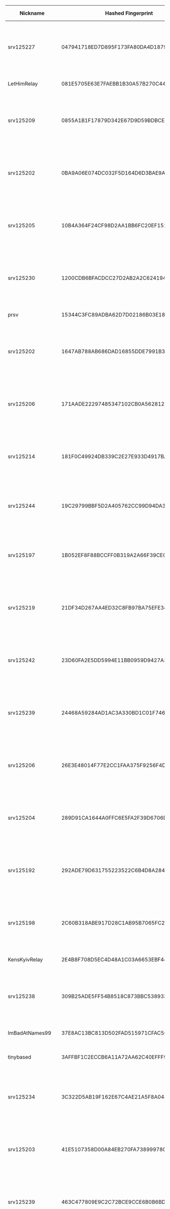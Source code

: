 | Nickname |  Hashed Fingerprint	| Or Addresses | Contact | Running | Flags | Last Seen | First Seen | Last Restarted | Advertised Bandwidth | Platform | Version | Version Status | Recommended Version | Verified hostnames | Exit policy |
|---|---|---|---|---|---|---|---|---|---|---|---|---|---|---|---|
|srv125227 | 047941718ED7D895F173FA80DA4D1879243FDAD7 | ["194.26.141.24:9001","[2a10:1fc0:1::49fd:671e]:9001"] | N/A | false | Exit, Running, V2Dir, Valid | 2025-08-08 12:00:00 | 2025-08-08 11:00:00 | 2025-08-08 10:46:28 | 0 | Tor 0.4.8.17 on Linux | 0.4.8.17 | recommended | true | N/A | ["reject 0.0.0.0/8:*","reject 169.254.0.0/16:*","reject 127.0.0.0/8:*","reject 192.168.0.0/16:*","reject 10.0.0.0/8:*","reject 172.16.0.0/12:*","reject 194.26.141.24:*","accept *:*"]|
|LetHimRelay | 081E5705E63E7FAEBB1B30A57B270C449F246BCE | ["66.179.92.15:443"] | not.gauging190@passinbox.com | true | Running, V2Dir, Valid | 2025-08-08 17:00:00 | 2025-08-08 05:00:00 | 2025-08-08 07:02:00 | 0 | Tor 0.4.8.17 on Linux | 0.4.8.17 | recommended | true | ["ip66-179-92-15.pbiaas.com"] | ["reject *:*"]|
|srv125209 | 0855A1B1F17879D342E67D9D59BDBCE4D2368EA9 | ["45.129.199.70:9001","[2a10:1fc0:1::c89d:565d]:9001"] | N/A | false | Exit, Running, V2Dir, Valid | 2025-08-08 11:00:00 | 2025-08-08 08:00:00 | 2025-08-08 07:13:15 | 0 | Tor 0.4.8.17 on Linux | 0.4.8.17 | recommended | true | N/A | ["reject 0.0.0.0/8:*","reject 169.254.0.0/16:*","reject 127.0.0.0/8:*","reject 192.168.0.0/16:*","reject 10.0.0.0/8:*","reject 172.16.0.0/12:*","reject 45.129.199.70:*","accept *:*"]|
|srv125202 | 0BA9A06E074DC032F5D164D6D3BAE9A674DBB51F | ["185.123.53.42:9001","[2a10:1fc0:1::c81a:ecdc]:9001"] | N/A | false | Exit, Running, V2Dir, Valid | 2025-08-08 12:00:00 | 2025-08-08 11:00:00 | 2025-08-08 10:46:26 | 0 | Tor 0.4.8.17 on Linux | 0.4.8.17 | recommended | true | N/A | ["reject 0.0.0.0/8:*","reject 169.254.0.0/16:*","reject 127.0.0.0/8:*","reject 192.168.0.0/16:*","reject 10.0.0.0/8:*","reject 172.16.0.0/12:*","reject 185.123.53.42:*","accept *:*"]|
|srv125205 | 10B4A364F24CF98D2AA1BB6FC20EF151935C08CD | ["91.235.234.145:9001","[2a10:1fc0:1::7072:6325]:9001"] | N/A | false | Exit, Running, V2Dir, Valid | 2025-08-08 12:00:00 | 2025-08-08 11:00:00 | 2025-08-08 10:46:27 | 0 | Tor 0.4.8.17 on Linux | 0.4.8.17 | recommended | true | N/A | ["reject 0.0.0.0/8:*","reject 169.254.0.0/16:*","reject 127.0.0.0/8:*","reject 192.168.0.0/16:*","reject 10.0.0.0/8:*","reject 172.16.0.0/12:*","reject 91.235.234.145:*","accept *:*"]|
|srv125230 | 1200CDB6BFACDCC27D2AB2A2C62419487B9C6A4F | ["91.235.234.74:9001","[2a10:1fc0:1::a94d:cec3]:9001"] | N/A | false | Exit, Running, V2Dir, Valid | 2025-08-08 11:00:00 | 2025-08-08 08:00:00 | 2025-08-08 07:13:24 | 0 | Tor 0.4.8.17 on Linux | 0.4.8.17 | recommended | true | N/A | ["reject 0.0.0.0/8:*","reject 169.254.0.0/16:*","reject 127.0.0.0/8:*","reject 192.168.0.0/16:*","reject 10.0.0.0/8:*","reject 172.16.0.0/12:*","reject 91.235.234.74:*","accept *:*"]|
|prsv | 15344C3FC89ADBA62D7D02186B03E18E27E23FBE | ["91.205.158.116:9100","[2001:1b40:5700:9019::1]:9100"] | email:admin[]prsv.ch url:https://prsv.ch/ proof:uri-rsa ciissversion:2 | true | Running, V2Dir, Valid | 2025-08-08 17:00:00 | 2025-08-08 01:00:00 | 2025-08-08 03:33:49 | 0 | Tor 0.4.8.16 on Linux | 0.4.8.16 | recommended | true | N/A | ["reject *:*"]|
|srv125202 | 1647AB788AB686DAD16855DDE7991B32826D7F87 | ["185.123.53.42:9001","[2a10:1fc0:1::c81a:ecdc]:9001"] | N/A | false | Exit, Running, V2Dir, Valid | 2025-08-08 11:00:00 | 2025-08-08 08:00:00 | 2025-08-08 07:13:22 | 0 | Tor 0.4.8.17 on Linux | 0.4.8.17 | recommended | true | N/A | ["reject 0.0.0.0/8:*","reject 169.254.0.0/16:*","reject 127.0.0.0/8:*","reject 192.168.0.0/16:*","reject 10.0.0.0/8:*","reject 172.16.0.0/12:*","reject 185.123.53.42:*","accept *:*"]|
|srv125206 | 171AADE22297485347102CB0A5628123CD6F2FFF | ["193.109.120.59:9001","[2a10:1fc0:1::145a:4f4d]:9001"] | N/A | false | Exit, Running, V2Dir, Valid | 2025-08-08 12:00:00 | 2025-08-08 11:00:00 | 2025-08-08 10:46:29 | 0 | Tor 0.4.8.17 on Linux | 0.4.8.17 | recommended | true | N/A | ["reject 0.0.0.0/8:*","reject 169.254.0.0/16:*","reject 127.0.0.0/8:*","reject 192.168.0.0/16:*","reject 10.0.0.0/8:*","reject 172.16.0.0/12:*","reject 193.109.120.59:*","accept *:*"]|
|srv125214 | 181F0C49924DB339C2E27E933D4917BA48CC8140 | ["45.129.199.122:9001","[2a10:1fc0:1::b989:f19b]:9001"] | N/A | false | Exit, Running, V2Dir, Valid | 2025-08-08 11:00:00 | 2025-08-08 08:00:00 | 2025-08-08 07:13:17 | 0 | Tor 0.4.8.17 on Linux | 0.4.8.17 | recommended | true | N/A | ["reject 0.0.0.0/8:*","reject 169.254.0.0/16:*","reject 127.0.0.0/8:*","reject 192.168.0.0/16:*","reject 10.0.0.0/8:*","reject 172.16.0.0/12:*","reject 45.129.199.122:*","accept *:*"]|
|srv125244 | 19C29799BBF5D2A405762CC99D94DA3690C0F312 | ["77.72.85.176:9001","[2a10:1fc0:1::902c:9891]:9001"] | N/A | false | Exit, Running, V2Dir, Valid | 2025-08-08 11:00:00 | 2025-08-08 08:00:00 | 2025-08-08 07:13:27 | 0 | Tor 0.4.8.17 on Linux | 0.4.8.17 | recommended | true | N/A | ["reject 0.0.0.0/8:*","reject 169.254.0.0/16:*","reject 127.0.0.0/8:*","reject 192.168.0.0/16:*","reject 10.0.0.0/8:*","reject 172.16.0.0/12:*","reject 77.72.85.176:*","accept *:*"]|
|srv125197 | 1B052EF8F88BCCFF0B319A2A66F39CECD82C7EBC | ["193.109.120.199:9001","[2a10:1fc0:1::a8af:1603]:9001"] | N/A | false | Exit, Running, V2Dir, Valid | 2025-08-08 12:00:00 | 2025-08-08 11:00:00 | 2025-08-08 10:46:25 | 0 | Tor 0.4.8.17 on Linux | 0.4.8.17 | recommended | true | N/A | ["reject 0.0.0.0/8:*","reject 169.254.0.0/16:*","reject 127.0.0.0/8:*","reject 192.168.0.0/16:*","reject 10.0.0.0/8:*","reject 172.16.0.0/12:*","reject 193.109.120.199:*","accept *:*"]|
|srv125219 | 21DF34D267AA4ED32C8FB97BA75EFE345C43B1BF | ["146.19.143.54:9001","[2a10:1fc0:1::9862:7394]:9001"] | N/A | false | Exit, Running, V2Dir, Valid | 2025-08-08 12:00:00 | 2025-08-08 11:00:00 | 2025-08-08 10:46:24 | 0 | Tor 0.4.8.17 on Linux | 0.4.8.17 | recommended | true | N/A | ["reject 0.0.0.0/8:*","reject 169.254.0.0/16:*","reject 127.0.0.0/8:*","reject 192.168.0.0/16:*","reject 10.0.0.0/8:*","reject 172.16.0.0/12:*","reject 146.19.143.54:*","accept *:*"]|
|srv125242 | 23D60FA2E5DD5994E11BB0959D9427A3A33BF1B5 | ["45.129.199.159:9001","[2a10:1fc0:1::6e6d:3f93]:9001"] | N/A | false | Exit, Running, V2Dir, Valid | 2025-08-08 12:00:00 | 2025-08-08 11:00:00 | 2025-08-08 10:46:32 | 0 | Tor 0.4.8.17 on Linux | 0.4.8.17 | recommended | true | N/A | ["reject 0.0.0.0/8:*","reject 169.254.0.0/16:*","reject 127.0.0.0/8:*","reject 192.168.0.0/16:*","reject 10.0.0.0/8:*","reject 172.16.0.0/12:*","reject 45.129.199.159:*","accept *:*"]|
|srv125239 | 24468A59284AD1AC3A330BD1C01F7460974C680F | ["146.19.143.119:9001","[2a10:1fc0:1::a06f:421]:9001"] | N/A | false | Exit, Running, V2Dir, Valid | 2025-08-08 12:00:00 | 2025-08-08 11:00:00 | 2025-08-08 10:46:31 | 0 | Tor 0.4.8.17 on Linux | 0.4.8.17 | recommended | true | N/A | ["reject 0.0.0.0/8:*","reject 169.254.0.0/16:*","reject 127.0.0.0/8:*","reject 192.168.0.0/16:*","reject 10.0.0.0/8:*","reject 172.16.0.0/12:*","reject 146.19.143.119:*","accept *:*"]|
|srv125206 | 26E3E48014F77E2CC1FAA375F9256F4D392B9BA6 | ["193.109.120.59:9001","[2a10:1fc0:1::145a:4f4d]:9001"] | N/A | false | Exit, Running, V2Dir, Valid | 2025-08-08 11:00:00 | 2025-08-08 08:00:00 | 2025-08-08 07:13:22 | 0 | Tor 0.4.8.17 on Linux | 0.4.8.17 | recommended | true | N/A | ["reject 0.0.0.0/8:*","reject 169.254.0.0/16:*","reject 127.0.0.0/8:*","reject 192.168.0.0/16:*","reject 10.0.0.0/8:*","reject 172.16.0.0/12:*","reject 193.109.120.59:*","accept *:*"]|
|srv125204 | 289D91CA1644A0FFC6E5FA2F39D6706DD00FDC5F | ["146.19.143.132:9001","[2a10:1fc0:1::7028:40e3]:9001"] | N/A | false | Exit, Running, V2Dir, Valid | 2025-08-08 12:00:00 | 2025-08-08 11:00:00 | 2025-08-08 10:46:28 | 0 | Tor 0.4.8.17 on Linux | 0.4.8.17 | recommended | true | N/A | ["reject 0.0.0.0/8:*","reject 169.254.0.0/16:*","reject 127.0.0.0/8:*","reject 192.168.0.0/16:*","reject 10.0.0.0/8:*","reject 172.16.0.0/12:*","reject 146.19.143.132:*","accept *:*"]|
|srv125192 | 292ADE79D631755223522C6B4D8A284243C28066 | ["185.123.53.164:9001","[2a10:1fc0:1::4953:f0d1]:9001"] | N/A | false | Exit, Running, V2Dir, Valid | 2025-08-08 12:00:00 | 2025-08-08 11:00:00 | 2025-08-08 10:46:24 | 0 | Tor 0.4.8.17 on Linux | 0.4.8.17 | recommended | true | N/A | ["reject 0.0.0.0/8:*","reject 169.254.0.0/16:*","reject 127.0.0.0/8:*","reject 192.168.0.0/16:*","reject 10.0.0.0/8:*","reject 172.16.0.0/12:*","reject 185.123.53.164:*","accept *:*"]|
|srv125198 | 2C60B318ABE917D28C1AB95B7065FC23324DF62A | ["193.233.201.93:9001","[2a10:1fc0:1::317b:c7b3]:9001"] | N/A | false | Exit, Running, V2Dir, Valid | 2025-08-08 12:00:00 | 2025-08-08 11:00:00 | 2025-08-08 10:46:25 | 0 | Tor 0.4.8.17 on Linux | 0.4.8.17 | recommended | true | N/A | ["reject 0.0.0.0/8:*","reject 169.254.0.0/16:*","reject 127.0.0.0/8:*","reject 192.168.0.0/16:*","reject 10.0.0.0/8:*","reject 172.16.0.0/12:*","reject 193.233.201.93:*","accept *:*"]|
|KensKyivRelay | 2E4B8F708D5EC4D48A1C03A6653EBF446CBAAD78 | ["213.111.150.96:443","[2a09:2dc2:0:5963::]:443"] | <kenrush AT protonmail dot com> | true | Running, V2Dir, Valid | 2025-08-08 17:00:00 | 2025-08-08 15:00:00 | 2025-08-08 14:48:04 | 0 | Tor 0.4.8.17 on Linux | 0.4.8.17 | recommended | true | N/A | ["reject *:*"]|
|srv125238 | 309B25ADE5FF54B8518C873BBC5389333F3531DA | ["185.123.53.165:9001","[2a10:1fc0:1::97fa:bc35]:9001"] | N/A | false | Exit, Running, V2Dir, Valid | 2025-08-08 11:00:00 | 2025-08-08 08:00:00 | 2025-08-08 07:13:25 | 0 | Tor 0.4.8.17 on Linux | 0.4.8.17 | recommended | true | N/A | ["reject 0.0.0.0/8:*","reject 169.254.0.0/16:*","reject 127.0.0.0/8:*","reject 192.168.0.0/16:*","reject 10.0.0.0/8:*","reject 172.16.0.0/12:*","reject 185.123.53.165:*","accept *:*"]|
|ImBadAtNames99 | 37E8AC13BC813D502FAD515971CFAC50E4F3597A | ["217.180.218.118:9001"] | Marv noreply@spinningrustcloud.com | true | Running, V2Dir, Valid | 2025-08-08 17:00:00 | 2025-08-08 05:00:00 | 2025-08-08 16:42:29 | 0 | Tor 0.4.8.17 on Linux | 0.4.8.17 | recommended | true | ["2015125-static.lnngmiaa.metronetinc.net"] | ["reject *:*"]|
|tinybased | 3AFFBF1C2ECCB6A11A72AA62C40EFFF9FD91CE55 | ["79.72.44.0:9001"] | tinyServies AT proton dot me | true | Running, Valid | 2025-08-08 17:00:00 | 2025-08-08 12:00:00 | 2025-08-08 14:55:30 | 0 | Tor 0.4.8.16 on FreeBSD | 0.4.8.16 | recommended | true | N/A | ["reject *:*"]|
|srv125234 | 3C322D5AB19F162E67C4AE21A5F8A044D08E1FC0 | ["176.124.32.122:9001","[2a10:1fc0:1::d8fd:efbf]:9001"] | N/A | false | Exit, Running, V2Dir, Valid | 2025-08-08 11:00:00 | 2025-08-08 08:00:00 | 2025-08-08 07:13:25 | 0 | Tor 0.4.8.17 on Linux | 0.4.8.17 | recommended | true | N/A | ["reject 0.0.0.0/8:*","reject 169.254.0.0/16:*","reject 127.0.0.0/8:*","reject 192.168.0.0/16:*","reject 10.0.0.0/8:*","reject 172.16.0.0/12:*","reject 176.124.32.122:*","accept *:*"]|
|srv125203 | 41E5107358D00A84EB270FA7389997808A0D0E5A | ["176.124.32.145:9001","[2a10:1fc0:1::c5e5:1656]:9001"] | N/A | false | Exit, Running, V2Dir, Valid | 2025-08-08 11:00:00 | 2025-08-08 08:00:00 | 2025-08-08 07:13:22 | 0 | Tor 0.4.8.17 on Linux | 0.4.8.17 | recommended | true | N/A | ["reject 0.0.0.0/8:*","reject 169.254.0.0/16:*","reject 127.0.0.0/8:*","reject 192.168.0.0/16:*","reject 10.0.0.0/8:*","reject 172.16.0.0/12:*","reject 176.124.32.145:*","accept *:*"]|
|srv125239 | 463C477809E9C2C72BCE9CCE6B0B6BDA85F56034 | ["146.19.143.119:9001","[2a10:1fc0:1::a06f:421]:9001"] | N/A | false | Exit, Running, V2Dir, Valid | 2025-08-08 11:00:00 | 2025-08-08 08:00:00 | 2025-08-08 07:13:27 | 0 | Tor 0.4.8.17 on Linux | 0.4.8.17 | recommended | true | N/A | ["reject 0.0.0.0/8:*","reject 169.254.0.0/16:*","reject 127.0.0.0/8:*","reject 192.168.0.0/16:*","reject 10.0.0.0/8:*","reject 172.16.0.0/12:*","reject 146.19.143.119:*","accept *:*"]|
|srv125243 | 4669A5451F0D6D4FF4CC42B015BD6C3A00BF6CBF | ["146.19.143.225:9001","[2a10:1fc0:1::9c89:5f8]:9001"] | N/A | false | Exit, Running, V2Dir, Valid | 2025-08-08 12:00:00 | 2025-08-08 11:00:00 | 2025-08-08 10:46:33 | 0 | Tor 0.4.8.17 on Linux | 0.4.8.17 | recommended | true | N/A | ["reject 0.0.0.0/8:*","reject 169.254.0.0/16:*","reject 127.0.0.0/8:*","reject 192.168.0.0/16:*","reject 10.0.0.0/8:*","reject 172.16.0.0/12:*","reject 146.19.143.225:*","accept *:*"]|
|lzrealRelay | 4724CBDAA0B33A5C5844B8957BCAFC1078407A22 | ["209.250.233.175:9001"] | your@e-mail | false | Running, V2Dir, Valid | 2025-08-08 15:00:00 | 2025-08-08 03:00:00 | 2025-08-08 02:37:55 | 0 | Tor 0.4.9.2-alpha-dev on Linux | 0.4.9.2-alpha-dev | experimental | false | N/A | ["reject *:*"]|
|srv125210 | 476C7494B4AD641144BEE482CDF2F2C7C5E84190 | ["193.109.120.8:9001","[2a10:1fc0:1::d6af:9460]:9001"] | N/A | false | Exit, Running, V2Dir, Valid | 2025-08-08 12:00:00 | 2025-08-08 11:00:00 | 2025-08-08 10:46:21 | 0 | Tor 0.4.8.17 on Linux | 0.4.8.17 | recommended | true | N/A | ["reject 0.0.0.0/8:*","reject 169.254.0.0/16:*","reject 127.0.0.0/8:*","reject 192.168.0.0/16:*","reject 10.0.0.0/8:*","reject 172.16.0.0/12:*","reject 193.109.120.8:*","accept *:*"]|
|dvasimean | 48F5EC19717FC74D015F0D0673074598D0B5D48D | ["46.253.4.208:9001"] | N/A | true | Exit, Running, V2Dir, Valid | 2025-08-08 17:00:00 | 2025-08-08 15:00:00 | 2025-08-08 14:44:15 | 0 | Tor 0.4.8.17 on Linux | 0.4.8.17 | recommended | true | N/A | ["reject 0.0.0.0/8:*","reject 169.254.0.0/16:*","reject 127.0.0.0/8:*","reject 192.168.0.0/16:*","reject 10.0.0.0/8:*","reject 172.16.0.0/12:*","reject 46.253.4.208:*","reject *:25","reject *:119","reject *:135-139","reject *:445","reject *:563","reject *:1214","reject *:4661-4666","reject *:6346-6429","reject *:6699","reject *:6881-6999","accept *:*"]|
|srv125241 | 4B43C9317D84907A3959968021496140BA8C5552 | ["45.129.199.84:9001","[2a10:1fc0:1::d54e:8f12]:9001"] | N/A | false | Exit, Running, V2Dir, Valid | 2025-08-08 11:00:00 | 2025-08-08 08:00:00 | 2025-08-08 07:13:26 | 0 | Tor 0.4.8.17 on Linux | 0.4.8.17 | recommended | true | N/A | ["reject 0.0.0.0/8:*","reject 169.254.0.0/16:*","reject 127.0.0.0/8:*","reject 192.168.0.0/16:*","reject 10.0.0.0/8:*","reject 172.16.0.0/12:*","reject 45.129.199.84:*","accept *:*"]|
|srv125230 | 4F714A3AAF851880EEB893679F0AEA163019AA51 | ["91.235.234.74:9001","[2a10:1fc0:1::a94d:cec3]:9001"] | N/A | false | Exit, Running, V2Dir, Valid | 2025-08-08 12:00:00 | 2025-08-08 11:00:00 | 2025-08-08 10:46:28 | 0 | Tor 0.4.8.17 on Linux | 0.4.8.17 | recommended | true | N/A | ["reject 0.0.0.0/8:*","reject 169.254.0.0/16:*","reject 127.0.0.0/8:*","reject 192.168.0.0/16:*","reject 10.0.0.0/8:*","reject 172.16.0.0/12:*","reject 91.235.234.74:*","accept *:*"]|
|srv125212 | 511C6319B38CEE1C60E178B4BFFA992D7A225AE6 | ["194.26.141.110:9001","[2a10:1fc0:1::da9b:f7cd]:9001"] | N/A | false | Exit, Running, V2Dir, Valid | 2025-08-08 11:00:00 | 2025-08-08 08:00:00 | 2025-08-08 07:13:17 | 0 | Tor 0.4.8.17 on Linux | 0.4.8.17 | recommended | true | N/A | ["reject 0.0.0.0/8:*","reject 169.254.0.0/16:*","reject 127.0.0.0/8:*","reject 192.168.0.0/16:*","reject 10.0.0.0/8:*","reject 172.16.0.0/12:*","reject 194.26.141.110:*","accept *:*"]|
|prsv | 524A484458C8D7AE0CEABA8B8411F663289B0AD1 | ["91.205.158.116:9000","[2001:1b40:5700:9019::1]:9000"] | email:admin[]prsv.ch url:https://prsv.ch/ proof:uri-rsa ciissversion:2 | true | Running, V2Dir, Valid | 2025-08-08 17:00:00 | 2025-08-08 01:00:00 | 2025-08-08 03:33:13 | 0 | Tor 0.4.8.16 on Linux | 0.4.8.16 | recommended | true | N/A | ["reject *:*"]|
|srv125229 | 5536FEE50276742D0C84DF5BFEB9D4EA346507E1 | ["193.233.201.122:9001","[2a10:1fc0:1::1c97:5209]:9001"] | N/A | false | Exit, Running, V2Dir, Valid | 2025-08-08 12:00:00 | 2025-08-08 11:00:00 | 2025-08-08 10:46:29 | 0 | Tor 0.4.8.17 on Linux | 0.4.8.17 | recommended | true | N/A | ["reject 0.0.0.0/8:*","reject 169.254.0.0/16:*","reject 127.0.0.0/8:*","reject 192.168.0.0/16:*","reject 10.0.0.0/8:*","reject 172.16.0.0/12:*","reject 193.233.201.122:*","accept *:*"]|
|FluffyRelay | 56F257313AA163BF3B123A50CB168D6A112C29B8 | ["5.75.148.171:9001","[2a01:4f8:1c1b:b0d5::1]:9001"] | Liforra <tor@liforra.de> | false | Running, Valid | 2025-08-08 06:00:00 | 2025-08-08 06:00:00 | 2025-08-08 05:49:45 | 0 | Tor 0.4.8.10 on Linux | 0.4.8.10 | recommended | true | ["static.171.148.75.5.clients.your-server.de"] | ["reject *:*"]|
|srv125193 | 57CC940A52D2BCBB98BF497206913D3E209E1A56 | ["77.72.85.133:9001","[2a10:1fc0:1::9ef2:318e]:9001"] | N/A | false | Exit, Running, V2Dir, Valid | 2025-08-08 12:00:00 | 2025-08-08 11:00:00 | 2025-08-08 10:46:24 | 0 | Tor 0.4.8.17 on Linux | 0.4.8.17 | recommended | true | N/A | ["reject 0.0.0.0/8:*","reject 169.254.0.0/16:*","reject 127.0.0.0/8:*","reject 192.168.0.0/16:*","reject 10.0.0.0/8:*","reject 172.16.0.0/12:*","reject 77.72.85.133:*","accept *:*"]|
|srv125198 | 5B5C52D00C63B99779885A5D0681C4C0A616090D | ["193.233.201.93:9001","[2a10:1fc0:1::317b:c7b3]:9001"] | N/A | false | Exit, Running, V2Dir, Valid | 2025-08-08 11:00:00 | 2025-08-08 08:00:00 | 2025-08-08 07:13:20 | 0 | Tor 0.4.8.17 on Linux | 0.4.8.17 | recommended | true | N/A | ["reject 0.0.0.0/8:*","reject 169.254.0.0/16:*","reject 127.0.0.0/8:*","reject 192.168.0.0/16:*","reject 10.0.0.0/8:*","reject 172.16.0.0/12:*","reject 193.233.201.93:*","accept *:*"]|
|srv125212 | 5BAC6E57F0EDB8F669003E4C5BE35F9E6DD4FD60 | ["194.26.141.110:9001","[2a10:1fc0:1::da9b:f7cd]:9001"] | N/A | false | Exit, Running, V2Dir, Valid | 2025-08-08 12:00:00 | 2025-08-08 11:00:00 | 2025-08-08 10:46:22 | 0 | Tor 0.4.8.17 on Linux | 0.4.8.17 | recommended | true | N/A | ["reject 0.0.0.0/8:*","reject 169.254.0.0/16:*","reject 127.0.0.0/8:*","reject 192.168.0.0/16:*","reject 10.0.0.0/8:*","reject 172.16.0.0/12:*","reject 194.26.141.110:*","accept *:*"]|
|srv125215 | 5C6BE3B81AA5B9ABF56BB790FAD5A82804C545F2 | ["185.123.53.184:9001","[2a10:1fc0:1::709e:5af4]:9001"] | N/A | false | Exit, Running, V2Dir, Valid | 2025-08-08 11:00:00 | 2025-08-08 08:00:00 | 2025-08-08 07:13:18 | 0 | Tor 0.4.8.17 on Linux | 0.4.8.17 | recommended | true | N/A | ["reject 0.0.0.0/8:*","reject 169.254.0.0/16:*","reject 127.0.0.0/8:*","reject 192.168.0.0/16:*","reject 10.0.0.0/8:*","reject 172.16.0.0/12:*","reject 185.123.53.184:*","accept *:*"]|
|srv125221 | 5E5E2CFF2DC1A3250347404E6072372795A6858B | ["146.19.143.16:9001","[2a10:1fc0:1::df12:4fa1]:9001"] | N/A | false | Exit, Running, V2Dir, Valid | 2025-08-08 12:00:00 | 2025-08-08 11:00:00 | 2025-08-08 10:46:24 | 0 | Tor 0.4.8.17 on Linux | 0.4.8.17 | recommended | true | N/A | ["reject 0.0.0.0/8:*","reject 169.254.0.0/16:*","reject 127.0.0.0/8:*","reject 192.168.0.0/16:*","reject 10.0.0.0/8:*","reject 172.16.0.0/12:*","reject 146.19.143.16:*","accept *:*"]|
|srv125193 | 61A6F45F77722057B6C3C7CF143C47670F5A593B | ["77.72.85.133:9001","[2a10:1fc0:1::9ef2:318e]:9001"] | N/A | false | Exit, Running, V2Dir, Valid | 2025-08-08 11:00:00 | 2025-08-08 08:00:00 | 2025-08-08 07:13:19 | 0 | Tor 0.4.8.17 on Linux | 0.4.8.17 | recommended | true | N/A | ["reject 0.0.0.0/8:*","reject 169.254.0.0/16:*","reject 127.0.0.0/8:*","reject 192.168.0.0/16:*","reject 10.0.0.0/8:*","reject 172.16.0.0/12:*","reject 77.72.85.133:*","accept *:*"]|
|srv125231 | 62B6DDD0A111EDE16C551B4E495EFB20AEFC45BF | ["194.26.141.106:9001","[2a10:1fc0:1::201b:fde8]:9001"] | N/A | false | Exit, Running, V2Dir, Valid | 2025-08-08 11:00:00 | 2025-08-08 08:00:00 | 2025-08-08 07:13:24 | 0 | Tor 0.4.8.17 on Linux | 0.4.8.17 | recommended | true | N/A | ["reject 0.0.0.0/8:*","reject 169.254.0.0/16:*","reject 127.0.0.0/8:*","reject 192.168.0.0/16:*","reject 10.0.0.0/8:*","reject 172.16.0.0/12:*","reject 194.26.141.106:*","accept *:*"]|
|srv125233 | 65798A0AD3CD45BC7B1C34663BE7277312C7C900 | ["91.235.234.143:9001","[2a10:1fc0:1::1078:9b3b]:9001"] | N/A | false | Exit, Running, V2Dir, Valid | 2025-08-08 11:00:00 | 2025-08-08 08:00:00 | 2025-08-08 07:13:24 | 0 | Tor 0.4.8.17 on Linux | 0.4.8.17 | recommended | true | N/A | ["reject 0.0.0.0/8:*","reject 169.254.0.0/16:*","reject 127.0.0.0/8:*","reject 192.168.0.0/16:*","reject 10.0.0.0/8:*","reject 172.16.0.0/12:*","reject 91.235.234.143:*","accept *:*"]|
|SparklingRelay | 6B09992AEE21BBDA450B5CA7E255768774930CA6 | ["65.20.103.181:443"] | N/A | true | Running, V2Dir, Valid | 2025-08-08 17:00:00 | 2025-08-08 13:00:00 | 2025-08-08 12:04:21 | 0 | Tor 0.4.8.16 on FreeBSD | 0.4.8.16 | recommended | true | N/A | ["reject *:*"]|
|srv125225 | 6F5831CB931AFD38D3AFEC52E679E04E00230248 | ["194.26.141.109:9001","[2a10:1fc0:1::a187:7bdf]:9001"] | N/A | false | Exit, Running, V2Dir, Valid | 2025-08-08 12:00:00 | 2025-08-08 11:00:00 | 2025-08-08 10:46:27 | 0 | Tor 0.4.8.17 on Linux | 0.4.8.17 | recommended | true | N/A | ["reject 0.0.0.0/8:*","reject 169.254.0.0/16:*","reject 127.0.0.0/8:*","reject 192.168.0.0/16:*","reject 10.0.0.0/8:*","reject 172.16.0.0/12:*","reject 194.26.141.109:*","accept *:*"]|
|srv125232 | 7839472CCB7E02D823A0C9431950B9CC311AF755 | ["194.26.141.75:9001","[2a10:1fc0:1::86d8:ed21]:9001"] | N/A | false | Exit, Running, V2Dir, Valid | 2025-08-08 12:00:00 | 2025-08-08 11:00:00 | 2025-08-08 10:46:29 | 0 | Tor 0.4.8.17 on Linux | 0.4.8.17 | recommended | true | N/A | ["reject 0.0.0.0/8:*","reject 169.254.0.0/16:*","reject 127.0.0.0/8:*","reject 192.168.0.0/16:*","reject 10.0.0.0/8:*","reject 172.16.0.0/12:*","reject 194.26.141.75:*","accept *:*"]|
|Unnamed | 785DED2065F8CF1D52DAC05EE799C12916F7C4FB | ["107.189.13.131:9001"] | N/A | true | Running, Valid | 2025-08-08 17:00:00 | 2025-08-08 07:00:00 | 2025-08-08 06:06:36 | 0 | Tor 0.4.8.17 on Linux | 0.4.8.17 | recommended | true | N/A | ["reject *:*"]|
|CaduRelay | 7AE4BFC97DEB7C1E0E72DC59D95775C6EE32ABB6 | ["187.63.100.5:9001","[2804:538:0:1::5]:9001"] | N/A | true | Running, V2Dir, Valid | 2025-08-08 17:00:00 | 2025-08-08 03:00:00 | 2025-08-08 02:43:19 | 0 | Tor 0.4.8.10 on Linux | 0.4.8.10 | recommended | true | ["kdutst.censanet.com.br"] | ["reject *:*"]|
|srv125194 | 829DF76AC4F3E5AE070FC573388272A2B79E19B2 | ["45.129.199.239:9001","[2a10:1fc0:1::cfba:db18]:9001"] | N/A | false | Exit, Running, V2Dir, Valid | 2025-08-08 12:00:00 | 2025-08-08 11:00:00 | 2025-08-08 10:46:25 | 0 | Tor 0.4.8.17 on Linux | 0.4.8.17 | recommended | true | N/A | ["reject 0.0.0.0/8:*","reject 169.254.0.0/16:*","reject 127.0.0.0/8:*","reject 192.168.0.0/16:*","reject 10.0.0.0/8:*","reject 172.16.0.0/12:*","reject 45.129.199.239:*","accept *:*"]|
|srv125238 | 84387E3CA0F6F1D82C47EAE355A8B661CC563BB7 | ["185.123.53.165:9001","[2a10:1fc0:1::97fa:bc35]:9001"] | N/A | false | Exit, Running, V2Dir, Valid | 2025-08-08 12:00:00 | 2025-08-08 11:00:00 | 2025-08-08 10:46:31 | 0 | Tor 0.4.8.17 on Linux | 0.4.8.17 | recommended | true | N/A | ["reject 0.0.0.0/8:*","reject 169.254.0.0/16:*","reject 127.0.0.0/8:*","reject 192.168.0.0/16:*","reject 10.0.0.0/8:*","reject 172.16.0.0/12:*","reject 185.123.53.165:*","accept *:*"]|
|srv125220 | 8574C1D1C68E06D1CAC6BB05E34B20610320CEA8 | ["193.109.120.71:9001","[2a10:1fc0:1::c181:cad7]:9001"] | N/A | false | Exit, Running, V2Dir, Valid | 2025-08-08 11:00:00 | 2025-08-08 08:00:00 | 2025-08-08 07:13:18 | 0 | Tor 0.4.8.17 on Linux | 0.4.8.17 | recommended | true | N/A | ["reject 0.0.0.0/8:*","reject 169.254.0.0/16:*","reject 127.0.0.0/8:*","reject 192.168.0.0/16:*","reject 10.0.0.0/8:*","reject 172.16.0.0/12:*","reject 193.109.120.71:*","accept *:*"]|
|lptgflklop546 | 8620B3261BEF0920C947255F3C551F557406DBE0 | ["37.11.0.119:19001"] | <asgsb09 AT gmail DOT com> | true | Running, V2Dir, Valid | 2025-08-08 17:00:00 | 2025-08-08 12:00:00 | 2025-08-08 11:39:36 | 0 | Tor 0.4.8.17 on Linux | 0.4.8.17 | recommended | true | ["119.0.11.37.dynamic.jazztel.es"] | ["reject *:*"]|
|srv125217 | 87CE3BD2C1628922916CD33BE6321645E0CD4A27 | ["193.109.120.230:9001","[2a10:1fc0:1::d3f0:7036]:9001"] | N/A | false | Exit, Running, V2Dir, Valid | 2025-08-08 11:00:00 | 2025-08-08 08:00:00 | 2025-08-08 07:13:18 | 0 | Tor 0.4.8.17 on Linux | 0.4.8.17 | recommended | true | N/A | ["reject 0.0.0.0/8:*","reject 169.254.0.0/16:*","reject 127.0.0.0/8:*","reject 192.168.0.0/16:*","reject 10.0.0.0/8:*","reject 172.16.0.0/12:*","reject 193.109.120.230:*","accept *:*"]|
|srv125220 | 884620A2AD0E42CE840DA7A9A1487165F71BF97D | ["193.109.120.71:9001","[2a10:1fc0:1::c181:cad7]:9001"] | N/A | false | Exit, Running, V2Dir, Valid | 2025-08-08 12:00:00 | 2025-08-08 11:00:00 | 2025-08-08 10:46:24 | 0 | Tor 0.4.8.17 on Linux | 0.4.8.17 | recommended | true | N/A | ["reject 0.0.0.0/8:*","reject 169.254.0.0/16:*","reject 127.0.0.0/8:*","reject 192.168.0.0/16:*","reject 10.0.0.0/8:*","reject 172.16.0.0/12:*","reject 193.109.120.71:*","accept *:*"]|
|tryh4rddev | 8B593879533B9FD5BC8770A2804FDC43F5AD68B8 | ["175.131.49.119:32042"] | tryh4rd3rr@proton.me | true | Running, V2Dir, Valid | 2025-08-08 17:00:00 | 2025-08-08 14:00:00 | 2025-08-08 13:21:35 | 0 | Tor 0.4.8.17 on Linux | 0.4.8.17 | recommended | true | ["KD175131049119.ppp-bb.dion.ne.jp"] | ["reject *:*"]|
|srv125229 | 8C46DB5EE1216BBCBA3F056B535049C95C5C6A75 | ["193.233.201.122:9001","[2a10:1fc0:1::1c97:5209]:9001"] | N/A | false | Exit, Running, V2Dir, Valid | 2025-08-08 11:00:00 | 2025-08-08 08:00:00 | 2025-08-08 07:13:23 | 0 | Tor 0.4.8.17 on Linux | 0.4.8.17 | recommended | true | N/A | ["reject 0.0.0.0/8:*","reject 169.254.0.0/16:*","reject 127.0.0.0/8:*","reject 192.168.0.0/16:*","reject 10.0.0.0/8:*","reject 172.16.0.0/12:*","reject 193.233.201.122:*","accept *:*"]|
|srv125208 | 8F4F059BDBCF331E7F13FD3673FD591668E8E8BA | ["91.235.234.92:9001","[2a10:1fc0:1::a2d9:c960]:9001"] | N/A | false | Exit, Running, V2Dir, Valid | 2025-08-08 11:00:00 | 2025-08-08 08:00:00 | 2025-08-08 07:13:16 | 0 | Tor 0.4.8.17 on Linux | 0.4.8.17 | recommended | true | N/A | ["reject 0.0.0.0/8:*","reject 169.254.0.0/16:*","reject 127.0.0.0/8:*","reject 192.168.0.0/16:*","reject 10.0.0.0/8:*","reject 172.16.0.0/12:*","reject 91.235.234.92:*","accept *:*"]|
|prsv | 942EF099179C74126F4C0D53D196E855F61884ED | ["91.205.158.115:9300","[2001:1b40:5700:9016::1]:9300"] | email:admin[]prsv.ch url:https://prsv.ch/ proof:uri-rsa ciissversion:2 | true | Running, V2Dir, Valid | 2025-08-08 17:00:00 | 2025-08-08 01:00:00 | 2025-08-08 03:34:39 | 0 | Tor 0.4.8.16 on Linux | 0.4.8.16 | recommended | true | N/A | ["reject *:*"]|
|srv125236 | 95FE22BDEC2DC84208F9667F6235C349D29EAC98 | ["185.123.53.174:9001","[2a10:1fc0:1::3120:be14]:9001"] | N/A | false | Exit, Running, V2Dir, Valid | 2025-08-08 12:00:00 | 2025-08-08 11:00:00 | 2025-08-08 10:46:30 | 0 | Tor 0.4.8.17 on Linux | 0.4.8.17 | recommended | true | N/A | ["reject 0.0.0.0/8:*","reject 169.254.0.0/16:*","reject 127.0.0.0/8:*","reject 192.168.0.0/16:*","reject 10.0.0.0/8:*","reject 172.16.0.0/12:*","reject 185.123.53.174:*","accept *:*"]|
|srv125211 | 9852EA14ED4F04D12A45023DBD3AFF7381810F65 | ["176.124.32.171:9001","[2a10:1fc0:1::463b:c574]:9001"] | N/A | false | Exit, Running, V2Dir, Valid | 2025-08-08 11:00:00 | 2025-08-08 08:00:00 | 2025-08-08 07:13:16 | 0 | Tor 0.4.8.17 on Linux | 0.4.8.17 | recommended | true | N/A | ["reject 0.0.0.0/8:*","reject 169.254.0.0/16:*","reject 127.0.0.0/8:*","reject 192.168.0.0/16:*","reject 10.0.0.0/8:*","reject 172.16.0.0/12:*","reject 176.124.32.171:*","accept *:*"]|
|srv125203 | 9FD8BD3326A89645F7709B89824150B95356CF2E | ["176.124.32.145:9001","[2a10:1fc0:1::c5e5:1656]:9001"] | N/A | false | Exit, Running, V2Dir, Valid | 2025-08-08 12:00:00 | 2025-08-08 11:00:00 | 2025-08-08 10:46:28 | 0 | Tor 0.4.8.17 on Linux | 0.4.8.17 | recommended | true | N/A | ["reject 0.0.0.0/8:*","reject 169.254.0.0/16:*","reject 127.0.0.0/8:*","reject 192.168.0.0/16:*","reject 10.0.0.0/8:*","reject 172.16.0.0/12:*","reject 176.124.32.145:*","accept *:*"]|
|srv125234 | A093094AB3F3392F73C3E680F19C4051532CE1D5 | ["176.124.32.122:9001","[2a10:1fc0:1::d8fd:efbf]:9001"] | N/A | false | Exit, Running, V2Dir, Valid | 2025-08-08 12:00:00 | 2025-08-08 11:00:00 | 2025-08-08 10:46:30 | 0 | Tor 0.4.8.17 on Linux | 0.4.8.17 | recommended | true | N/A | ["reject 0.0.0.0/8:*","reject 169.254.0.0/16:*","reject 127.0.0.0/8:*","reject 192.168.0.0/16:*","reject 10.0.0.0/8:*","reject 172.16.0.0/12:*","reject 176.124.32.122:*","accept *:*"]|
|srv125221 | A0F3BF29CBEA15AD96868EBA4B72FD2C4EBA5888 | ["146.19.143.16:9001","[2a10:1fc0:1::df12:4fa1]:9001"] | N/A | false | Exit, Running, V2Dir, Valid | 2025-08-08 11:00:00 | 2025-08-08 08:00:00 | 2025-08-08 07:13:19 | 0 | Tor 0.4.8.17 on Linux | 0.4.8.17 | recommended | true | N/A | ["reject 0.0.0.0/8:*","reject 169.254.0.0/16:*","reject 127.0.0.0/8:*","reject 192.168.0.0/16:*","reject 10.0.0.0/8:*","reject 172.16.0.0/12:*","reject 146.19.143.16:*","accept *:*"]|
|srv125196 | A1A30453A0A64A6C7D723AB02E1DFA0622B17C27 | ["194.26.141.45:9001","[2a10:1fc0:1::2acd:670c]:9001"] | N/A | false | Exit, Running, V2Dir, Valid | 2025-08-08 12:00:00 | 2025-08-08 11:00:00 | 2025-08-08 10:46:26 | 0 | Tor 0.4.8.17 on Linux | 0.4.8.17 | recommended | true | N/A | ["reject 0.0.0.0/8:*","reject 169.254.0.0/16:*","reject 127.0.0.0/8:*","reject 192.168.0.0/16:*","reject 10.0.0.0/8:*","reject 172.16.0.0/12:*","reject 194.26.141.45:*","accept *:*"]|
|prsv | A21943AA4FD49BC5FAACB6C222F17762383FEA98 | ["91.205.158.115:9200","[2001:1b40:5700:9016::1]:9200"] | email:admin[]prsv.ch url:https://prsv.ch/ proof:uri-rsa ciissversion:2 | true | Running, V2Dir, Valid | 2025-08-08 17:00:00 | 2025-08-08 01:00:00 | 2025-08-08 03:34:05 | 0 | Tor 0.4.8.16 on Linux | 0.4.8.16 | recommended | true | N/A | ["reject *:*"]|
|srv125211 | A27ADB5336F78A4C90F42FB51D5F9A461FCCD67E | ["176.124.32.171:9001","[2a10:1fc0:1::463b:c574]:9001"] | N/A | false | Exit, Running, V2Dir, Valid | 2025-08-08 12:00:00 | 2025-08-08 11:00:00 | 2025-08-08 10:46:22 | 0 | Tor 0.4.8.17 on Linux | 0.4.8.17 | recommended | true | N/A | ["reject 0.0.0.0/8:*","reject 169.254.0.0/16:*","reject 127.0.0.0/8:*","reject 192.168.0.0/16:*","reject 10.0.0.0/8:*","reject 172.16.0.0/12:*","reject 176.124.32.171:*","accept *:*"]|
|srv125216 | A2D6CB74DB4FB418A028AB1D4679E0F7BABF9EF0 | ["45.129.199.162:9001","[2a10:1fc0:1::9a61:242e]:9001"] | N/A | false | Exit, Running, V2Dir, Valid | 2025-08-08 11:00:00 | 2025-08-08 08:00:00 | 2025-08-08 07:13:18 | 0 | Tor 0.4.8.17 on Linux | 0.4.8.17 | recommended | true | N/A | ["reject 0.0.0.0/8:*","reject 169.254.0.0/16:*","reject 127.0.0.0/8:*","reject 192.168.0.0/16:*","reject 10.0.0.0/8:*","reject 172.16.0.0/12:*","reject 45.129.199.162:*","accept *:*"]|
|srv125227 | A6BC209E65BB344AC6BD6100D4BD26D7F3CD20EA | ["194.26.141.24:9001","[2a10:1fc0:1::49fd:671e]:9001"] | N/A | false | Exit, Running, V2Dir, Valid | 2025-08-08 11:00:00 | 2025-08-08 08:00:00 | 2025-08-08 07:13:23 | 0 | Tor 0.4.8.17 on Linux | 0.4.8.17 | recommended | true | N/A | ["reject 0.0.0.0/8:*","reject 169.254.0.0/16:*","reject 127.0.0.0/8:*","reject 192.168.0.0/16:*","reject 10.0.0.0/8:*","reject 172.16.0.0/12:*","reject 194.26.141.24:*","accept *:*"]|
|srv125200 | AB090CA13C78F418BD9A7D7C5885632FA405CD9E | ["185.123.53.22:9001","[2a10:1fc0:1::27c8:f14]:9001"] | N/A | false | Exit, Running, V2Dir, Valid | 2025-08-08 12:00:00 | 2025-08-08 11:00:00 | 2025-08-08 10:46:25 | 0 | Tor 0.4.8.17 on Linux | 0.4.8.17 | recommended | true | N/A | ["reject 0.0.0.0/8:*","reject 169.254.0.0/16:*","reject 127.0.0.0/8:*","reject 192.168.0.0/16:*","reject 10.0.0.0/8:*","reject 172.16.0.0/12:*","reject 185.123.53.22:*","accept *:*"]|
|srv125231 | ADED3A94B47FCA0B7310001395B4BF74C91BC14B | ["194.26.141.106:9001","[2a10:1fc0:1::201b:fde8]:9001"] | N/A | false | Exit, Running, V2Dir, Valid | 2025-08-08 12:00:00 | 2025-08-08 11:00:00 | 2025-08-08 10:46:28 | 0 | Tor 0.4.8.17 on Linux | 0.4.8.17 | recommended | true | N/A | ["reject 0.0.0.0/8:*","reject 169.254.0.0/16:*","reject 127.0.0.0/8:*","reject 192.168.0.0/16:*","reject 10.0.0.0/8:*","reject 172.16.0.0/12:*","reject 194.26.141.106:*","accept *:*"]|
|srv125207 | AEE48A3BC096A8656B637121C5987953C933C11B | ["146.19.143.181:9001","[2a10:1fc0:1::736f:432a]:9001"] | N/A | false | Exit, Running, V2Dir, Valid | 2025-08-08 11:00:00 | 2025-08-08 08:00:00 | 2025-08-08 07:13:16 | 0 | Tor 0.4.8.17 on Linux | 0.4.8.17 | recommended | true | N/A | ["reject 0.0.0.0/8:*","reject 169.254.0.0/16:*","reject 127.0.0.0/8:*","reject 192.168.0.0/16:*","reject 10.0.0.0/8:*","reject 172.16.0.0/12:*","reject 146.19.143.181:*","accept *:*"]|
|srv125209 | B14B5C468BD47534E345D59F978DC9B8FEFDE85B | ["45.129.199.70:9001","[2a10:1fc0:1::c89d:565d]:9001"] | N/A | false | Exit, Running, V2Dir, Valid | 2025-08-08 12:00:00 | 2025-08-08 11:00:00 | 2025-08-08 10:46:21 | 0 | Tor 0.4.8.17 on Linux | 0.4.8.17 | recommended | true | N/A | ["reject 0.0.0.0/8:*","reject 169.254.0.0/16:*","reject 127.0.0.0/8:*","reject 192.168.0.0/16:*","reject 10.0.0.0/8:*","reject 172.16.0.0/12:*","reject 45.129.199.70:*","accept *:*"]|
|srv125242 | B5E3C69743C9DB6856146E88831C034C25909124 | ["45.129.199.159:9001","[2a10:1fc0:1::6e6d:3f93]:9001"] | N/A | false | Exit, Running, V2Dir, Valid | 2025-08-08 11:00:00 | 2025-08-08 08:00:00 | 2025-08-08 07:13:27 | 0 | Tor 0.4.8.17 on Linux | 0.4.8.17 | recommended | true | N/A | ["reject 0.0.0.0/8:*","reject 169.254.0.0/16:*","reject 127.0.0.0/8:*","reject 192.168.0.0/16:*","reject 10.0.0.0/8:*","reject 172.16.0.0/12:*","reject 45.129.199.159:*","accept *:*"]|
|phalanxgb | B6E9882325E9B21EBE8607AEE9566B5E62F7796D | ["82.71.57.126:9001"] | N/A | true | Running, V2Dir, Valid | 2025-08-08 17:00:00 | 2025-08-08 10:00:00 | 2025-08-08 09:27:53 | 0 | Tor 0.4.8.10 on Linux | 0.4.8.10 | recommended | true | ["82-71-57-126.dsl.in-addr.zen.co.uk"] | ["reject *:*"]|
|srv125213 | B72CD399902DFC74BD9349189239D6F0B763ABEF | ["185.123.53.217:9001","[2a10:1fc0:1::91c7:7465]:9001"] | N/A | false | Exit, Running, V2Dir, Valid | 2025-08-08 11:00:00 | 2025-08-08 08:00:00 | 2025-08-08 07:13:17 | 0 | Tor 0.4.8.17 on Linux | 0.4.8.17 | recommended | true | N/A | ["reject 0.0.0.0/8:*","reject 169.254.0.0/16:*","reject 127.0.0.0/8:*","reject 192.168.0.0/16:*","reject 10.0.0.0/8:*","reject 172.16.0.0/12:*","reject 185.123.53.217:*","accept *:*"]|
|srv125217 | B7520C956D6FF11F8BF0EDAB5B628C38F288192F | ["193.109.120.230:9001","[2a10:1fc0:1::d3f0:7036]:9001"] | N/A | false | Exit, Running, V2Dir, Valid | 2025-08-08 12:00:00 | 2025-08-08 11:00:00 | 2025-08-08 10:46:24 | 0 | Tor 0.4.8.17 on Linux | 0.4.8.17 | recommended | true | N/A | ["reject 0.0.0.0/8:*","reject 169.254.0.0/16:*","reject 127.0.0.0/8:*","reject 192.168.0.0/16:*","reject 10.0.0.0/8:*","reject 172.16.0.0/12:*","reject 193.109.120.230:*","accept *:*"]|
|srv125225 | B8CCCB3EF11A291F5275172001312410A5416489 | ["194.26.141.109:9001","[2a10:1fc0:1::a187:7bdf]:9001"] | N/A | false | Exit, Running, V2Dir, Valid | 2025-08-08 11:00:00 | 2025-08-08 08:00:00 | 2025-08-08 07:13:22 | 0 | Tor 0.4.8.17 on Linux | 0.4.8.17 | recommended | true | N/A | ["reject 0.0.0.0/8:*","reject 169.254.0.0/16:*","reject 127.0.0.0/8:*","reject 192.168.0.0/16:*","reject 10.0.0.0/8:*","reject 172.16.0.0/12:*","reject 194.26.141.109:*","accept *:*"]|
|srv125216 | BB30A0DF9C8D5BCB1CF51DE3676960BD8A5093F0 | ["45.129.199.162:9001","[2a10:1fc0:1::9a61:242e]:9001"] | N/A | false | Exit, Running, V2Dir, Valid | 2025-08-08 12:00:00 | 2025-08-08 11:00:00 | 2025-08-08 10:46:23 | 0 | Tor 0.4.8.17 on Linux | 0.4.8.17 | recommended | true | N/A | ["reject 0.0.0.0/8:*","reject 169.254.0.0/16:*","reject 127.0.0.0/8:*","reject 192.168.0.0/16:*","reject 10.0.0.0/8:*","reject 172.16.0.0/12:*","reject 45.129.199.162:*","accept *:*"]|
|srv125235 | BBD2F4A7EA24D8C99308AE96D2F467E6E99C0B3D | ["45.129.199.235:9001","[2a10:1fc0:1::cae0:9c9]:9001"] | N/A | false | Exit, Running, V2Dir, Valid | 2025-08-08 12:00:00 | 2025-08-08 11:00:00 | 2025-08-08 10:46:30 | 0 | Tor 0.4.8.17 on Linux | 0.4.8.17 | recommended | true | N/A | ["reject 0.0.0.0/8:*","reject 169.254.0.0/16:*","reject 127.0.0.0/8:*","reject 192.168.0.0/16:*","reject 10.0.0.0/8:*","reject 172.16.0.0/12:*","reject 45.129.199.235:*","accept *:*"]|
|srv125199 | BBEBD6771440BAB565D5B20E525AF8F32ECD0DCF | ["176.124.32.130:9001","[2a10:1fc0:1::b9b6:1c9a]:9001"] | N/A | false | Exit, Running, V2Dir, Valid | 2025-08-08 11:00:00 | 2025-08-08 08:00:00 | 2025-08-08 07:13:20 | 0 | Tor 0.4.8.17 on Linux | 0.4.8.17 | recommended | true | N/A | ["reject 0.0.0.0/8:*","reject 169.254.0.0/16:*","reject 127.0.0.0/8:*","reject 192.168.0.0/16:*","reject 10.0.0.0/8:*","reject 172.16.0.0/12:*","reject 176.124.32.130:*","accept *:*"]|
|srv125214 | BD0782DF2D17F463FC7C944464C26EC97A579564 | ["45.129.199.122:9001","[2a10:1fc0:1::b989:f19b]:9001"] | N/A | false | Exit, Running, V2Dir, Valid | 2025-08-08 12:00:00 | 2025-08-08 11:00:00 | 2025-08-08 10:46:22 | 0 | Tor 0.4.8.17 on Linux | 0.4.8.17 | recommended | true | N/A | ["reject 0.0.0.0/8:*","reject 169.254.0.0/16:*","reject 127.0.0.0/8:*","reject 192.168.0.0/16:*","reject 10.0.0.0/8:*","reject 172.16.0.0/12:*","reject 45.129.199.122:*","accept *:*"]|
|srv125235 | BE8814E0EAED754587F1B7D26030DEE5EAB31298 | ["45.129.199.235:9001","[2a10:1fc0:1::cae0:9c9]:9001"] | N/A | false | Exit, Running, V2Dir, Valid | 2025-08-08 11:00:00 | 2025-08-08 08:00:00 | 2025-08-08 07:13:26 | 0 | Tor 0.4.8.17 on Linux | 0.4.8.17 | recommended | true | N/A | ["reject 0.0.0.0/8:*","reject 169.254.0.0/16:*","reject 127.0.0.0/8:*","reject 192.168.0.0/16:*","reject 10.0.0.0/8:*","reject 172.16.0.0/12:*","reject 45.129.199.235:*","accept *:*"]|
|vibrutea | C1D4D69C3BA4D5407D6A23010D5A438939C8AC4E | ["172.160.227.32:9001"] | vibrutea@proton.me | true | Running, V2Dir, Valid | 2025-08-08 17:00:00 | 2025-08-08 08:00:00 | 2025-08-08 10:38:53 | 0 | Tor 0.4.8.14 on Linux | 0.4.8.14 | recommended | true | N/A | ["reject *:*"]|
|prsv | C2B6F15DC1643528CD6402FAA7D6DBD13CABFDAD | ["91.205.158.116:9300","[2001:1b40:5700:9019::1]:9300"] | email:admin[]prsv.ch url:https://prsv.ch/ proof:uri-rsa ciissversion:2 | true | Running, V2Dir, Valid | 2025-08-08 17:00:00 | 2025-08-08 01:00:00 | 2025-08-08 03:34:58 | 0 | Tor 0.4.8.16 on Linux | 0.4.8.16 | recommended | true | N/A | ["reject *:*"]|
|srv125236 | C303991F949A02AF00949DD6BA9C34142044E279 | ["185.123.53.174:9001","[2a10:1fc0:1::3120:be14]:9001"] | N/A | false | Exit, Running, V2Dir, Valid | 2025-08-08 11:00:00 | 2025-08-08 08:00:00 | 2025-08-08 07:13:26 | 0 | Tor 0.4.8.17 on Linux | 0.4.8.17 | recommended | true | N/A | ["reject 0.0.0.0/8:*","reject 169.254.0.0/16:*","reject 127.0.0.0/8:*","reject 192.168.0.0/16:*","reject 10.0.0.0/8:*","reject 172.16.0.0/12:*","reject 185.123.53.174:*","accept *:*"]|
|srv125243 | C4F394551DCAD14CF6C9B30A791261CFA4A8F9F5 | ["146.19.143.225:9001","[2a10:1fc0:1::9c89:5f8]:9001"] | N/A | false | Exit, Running, V2Dir, Valid | 2025-08-08 11:00:00 | 2025-08-08 08:00:00 | 2025-08-08 07:13:26 | 0 | Tor 0.4.8.17 on Linux | 0.4.8.17 | recommended | true | N/A | ["reject 0.0.0.0/8:*","reject 169.254.0.0/16:*","reject 127.0.0.0/8:*","reject 192.168.0.0/16:*","reject 10.0.0.0/8:*","reject 172.16.0.0/12:*","reject 146.19.143.225:*","accept *:*"]|
|srv125228 | C59C14CFC34D2B3CD53F1E85306D096F15A67FB4 | ["91.235.234.67:9001","[2a10:1fc0:1::28e8:2439]:9001"] | N/A | false | Exit, Running, V2Dir, Valid | 2025-08-08 11:00:00 | 2025-08-08 08:00:00 | 2025-08-08 07:13:23 | 0 | Tor 0.4.8.17 on Linux | 0.4.8.17 | recommended | true | N/A | ["reject 0.0.0.0/8:*","reject 169.254.0.0/16:*","reject 127.0.0.0/8:*","reject 192.168.0.0/16:*","reject 10.0.0.0/8:*","reject 172.16.0.0/12:*","reject 91.235.234.67:*","accept *:*"]|
|srv125194 | C636B971778B26BBFAC67C4B992D0429B6CE360E | ["45.129.199.239:9001","[2a10:1fc0:1::cfba:db18]:9001"] | N/A | false | Exit, Running, V2Dir, Valid | 2025-08-08 11:00:00 | 2025-08-08 08:00:00 | 2025-08-08 07:13:21 | 0 | Tor 0.4.8.17 on Linux | 0.4.8.17 | recommended | true | N/A | ["reject 0.0.0.0/8:*","reject 169.254.0.0/16:*","reject 127.0.0.0/8:*","reject 192.168.0.0/16:*","reject 10.0.0.0/8:*","reject 172.16.0.0/12:*","reject 45.129.199.239:*","accept *:*"]|
|prsv | CEB98FCE8C2A2B166CC895A95F989F3F187137CF | ["91.205.158.116:9200","[2001:1b40:5700:9019::1]:9200"] | email:admin[]prsv.ch url:https://prsv.ch/ proof:uri-rsa ciissversion:2 | true | Running, V2Dir, Valid | 2025-08-08 17:00:00 | 2025-08-08 01:00:00 | 2025-08-08 03:34:23 | 0 | Tor 0.4.8.16 on Linux | 0.4.8.16 | recommended | true | N/A | ["reject *:*"]|
|srv125241 | CF6014E56667D979A4D3BFCFFC929C408F45E3D1 | ["45.129.199.84:9001","[2a10:1fc0:1::d54e:8f12]:9001"] | N/A | false | Exit, Running, V2Dir, Valid | 2025-08-08 12:00:00 | 2025-08-08 11:00:00 | 2025-08-08 10:46:32 | 0 | Tor 0.4.8.17 on Linux | 0.4.8.17 | recommended | true | N/A | ["reject 0.0.0.0/8:*","reject 169.254.0.0/16:*","reject 127.0.0.0/8:*","reject 192.168.0.0/16:*","reject 10.0.0.0/8:*","reject 172.16.0.0/12:*","reject 45.129.199.84:*","accept *:*"]|
|MTacTRelay | CF8D96C69E6405AB67F5F4C158CCE92F4958A82E | ["81.227.46.213:2201"] | gtkonline@icloud.com | false | Running, V2Dir, Valid | 2025-08-08 00:00:00 | 2025-08-08 00:00:00 | 2025-08-07 23:09:08 | 0 | Tor 0.4.8.16 on Linux | 0.4.8.16 | recommended | true | ["81-227-46-213-no2550.tbcn.telia.com"] | ["reject *:*"]|
|srv125240 | D0558C5D3C2416996C63B5D3588BAD0A3808BBF3 | ["176.124.32.101:9001","[2a10:1fc0:1::3a85:fc4a]:9001"] | N/A | false | Exit, Running, V2Dir, Valid | 2025-08-08 12:00:00 | 2025-08-08 11:00:00 | 2025-08-08 10:46:31 | 0 | Tor 0.4.8.17 on Linux | 0.4.8.17 | recommended | true | N/A | ["reject 0.0.0.0/8:*","reject 169.254.0.0/16:*","reject 127.0.0.0/8:*","reject 192.168.0.0/16:*","reject 10.0.0.0/8:*","reject 172.16.0.0/12:*","reject 176.124.32.101:*","accept *:*"]|
|srv125201 | D05AC926A3C275D631674BCAE6FCEABFCCB11972 | ["146.19.143.92:9001","[2a10:1fc0:1::bf4a:70cd]:9001"] | N/A | false | Exit, Running, V2Dir, Valid | 2025-08-08 11:00:00 | 2025-08-08 08:00:00 | 2025-08-08 07:13:21 | 0 | Tor 0.4.8.17 on Linux | 0.4.8.17 | recommended | true | N/A | ["reject 0.0.0.0/8:*","reject 169.254.0.0/16:*","reject 127.0.0.0/8:*","reject 192.168.0.0/16:*","reject 10.0.0.0/8:*","reject 172.16.0.0/12:*","reject 146.19.143.92:*","accept *:*"]|
|srv125219 | D0BF19808C69243B3D18124306898DD7749BA980 | ["146.19.143.54:9001","[2a10:1fc0:1::9862:7394]:9001"] | N/A | false | Exit, Running, V2Dir, Valid | 2025-08-08 11:00:00 | 2025-08-08 08:00:00 | 2025-08-08 07:13:18 | 0 | Tor 0.4.8.17 on Linux | 0.4.8.17 | recommended | true | N/A | ["reject 0.0.0.0/8:*","reject 169.254.0.0/16:*","reject 127.0.0.0/8:*","reject 192.168.0.0/16:*","reject 10.0.0.0/8:*","reject 172.16.0.0/12:*","reject 146.19.143.54:*","accept *:*"]|
|srv125199 | D0C3F8877B669D32D5883EBFE4E106285DE01974 | ["176.124.32.130:9001","[2a10:1fc0:1::b9b6:1c9a]:9001"] | N/A | false | Exit, Running, V2Dir, Valid | 2025-08-08 12:00:00 | 2025-08-08 11:00:00 | 2025-08-08 10:46:26 | 0 | Tor 0.4.8.17 on Linux | 0.4.8.17 | recommended | true | N/A | ["reject 0.0.0.0/8:*","reject 169.254.0.0/16:*","reject 127.0.0.0/8:*","reject 192.168.0.0/16:*","reject 10.0.0.0/8:*","reject 172.16.0.0/12:*","reject 176.124.32.130:*","accept *:*"]|
|srv125213 | D18919FCC58855DF487DA52F6F90472B8B6F06A3 | ["185.123.53.217:9001","[2a10:1fc0:1::91c7:7465]:9001"] | N/A | false | Exit, Running, V2Dir, Valid | 2025-08-08 12:00:00 | 2025-08-08 11:00:00 | 2025-08-08 10:46:23 | 0 | Tor 0.4.8.17 on Linux | 0.4.8.17 | recommended | true | N/A | ["reject 0.0.0.0/8:*","reject 169.254.0.0/16:*","reject 127.0.0.0/8:*","reject 192.168.0.0/16:*","reject 10.0.0.0/8:*","reject 172.16.0.0/12:*","reject 185.123.53.217:*","accept *:*"]|
|srv125226 | D421B9C51DCC505FE2E7F4397BCF5B63AF4E82AF | ["77.72.85.168:9001","[2a10:1fc0:1::a04e:42ef]:9001"] | N/A | false | Exit, Running, V2Dir, Valid | 2025-08-08 11:00:00 | 2025-08-08 08:00:00 | 2025-08-08 07:13:22 | 0 | Tor 0.4.8.17 on Linux | 0.4.8.17 | recommended | true | N/A | ["reject 0.0.0.0/8:*","reject 169.254.0.0/16:*","reject 127.0.0.0/8:*","reject 192.168.0.0/16:*","reject 10.0.0.0/8:*","reject 172.16.0.0/12:*","reject 77.72.85.168:*","accept *:*"]|
|srv125205 | D56459B0E891B0BAE4F7E16E71A44ACD14DCC1AC | ["91.235.234.145:9001","[2a10:1fc0:1::7072:6325]:9001"] | N/A | false | Exit, Running, V2Dir, Valid | 2025-08-08 11:00:00 | 2025-08-08 08:00:00 | 2025-08-08 07:13:22 | 0 | Tor 0.4.8.17 on Linux | 0.4.8.17 | recommended | true | N/A | ["reject 0.0.0.0/8:*","reject 169.254.0.0/16:*","reject 127.0.0.0/8:*","reject 192.168.0.0/16:*","reject 10.0.0.0/8:*","reject 172.16.0.0/12:*","reject 91.235.234.145:*","accept *:*"]|
|srv125226 | D5842B10C1BAF8A38060223208A383F7349AEC04 | ["77.72.85.168:9001","[2a10:1fc0:1::a04e:42ef]:9001"] | N/A | false | Exit, Running, V2Dir, Valid | 2025-08-08 12:00:00 | 2025-08-08 11:00:00 | 2025-08-08 10:46:28 | 0 | Tor 0.4.8.17 on Linux | 0.4.8.17 | recommended | true | N/A | ["reject 0.0.0.0/8:*","reject 169.254.0.0/16:*","reject 127.0.0.0/8:*","reject 192.168.0.0/16:*","reject 10.0.0.0/8:*","reject 172.16.0.0/12:*","reject 77.72.85.168:*","accept *:*"]|
|srv125200 | D98032E87866A58AE8AF38DBC207812F0FF8C1D6 | ["185.123.53.22:9001","[2a10:1fc0:1::27c8:f14]:9001"] | N/A | false | Exit, Running, V2Dir, Valid | 2025-08-08 11:00:00 | 2025-08-08 08:00:00 | 2025-08-08 07:13:20 | 0 | Tor 0.4.8.17 on Linux | 0.4.8.17 | recommended | true | N/A | ["reject 0.0.0.0/8:*","reject 169.254.0.0/16:*","reject 127.0.0.0/8:*","reject 192.168.0.0/16:*","reject 10.0.0.0/8:*","reject 172.16.0.0/12:*","reject 185.123.53.22:*","accept *:*"]|
|srv125228 | DA8AB2AC1A89EFC3244B8856C152AFB0C814269E | ["91.235.234.67:9001","[2a10:1fc0:1::28e8:2439]:9001"] | N/A | false | Exit, Running, V2Dir, Valid | 2025-08-08 12:00:00 | 2025-08-08 11:00:00 | 2025-08-08 10:46:28 | 0 | Tor 0.4.8.17 on Linux | 0.4.8.17 | recommended | true | N/A | ["reject 0.0.0.0/8:*","reject 169.254.0.0/16:*","reject 127.0.0.0/8:*","reject 192.168.0.0/16:*","reject 10.0.0.0/8:*","reject 172.16.0.0/12:*","reject 91.235.234.67:*","accept *:*"]|
|srv125201 | DBC86AB663BE65CCC1764CF497FA4776474BBAD4 | ["146.19.143.92:9001","[2a10:1fc0:1::bf4a:70cd]:9001"] | N/A | false | Exit, Running, V2Dir, Valid | 2025-08-08 12:00:00 | 2025-08-08 11:00:00 | 2025-08-08 10:46:27 | 0 | Tor 0.4.8.17 on Linux | 0.4.8.17 | recommended | true | N/A | ["reject 0.0.0.0/8:*","reject 169.254.0.0/16:*","reject 127.0.0.0/8:*","reject 192.168.0.0/16:*","reject 10.0.0.0/8:*","reject 172.16.0.0/12:*","reject 146.19.143.92:*","accept *:*"]|
|srv125240 | DC6D850952541F22F86EA6BFFE2CAB16910ED209 | ["176.124.32.101:9001","[2a10:1fc0:1::3a85:fc4a]:9001"] | N/A | false | Exit, Running, V2Dir, Valid | 2025-08-08 11:00:00 | 2025-08-08 08:00:00 | 2025-08-08 07:13:26 | 0 | Tor 0.4.8.17 on Linux | 0.4.8.17 | recommended | true | N/A | ["reject 0.0.0.0/8:*","reject 169.254.0.0/16:*","reject 127.0.0.0/8:*","reject 192.168.0.0/16:*","reject 10.0.0.0/8:*","reject 172.16.0.0/12:*","reject 176.124.32.101:*","accept *:*"]|
|srv125204 | DC94139DE9F46C276820E2693534531B22B5ADBC | ["146.19.143.132:9001","[2a10:1fc0:1::7028:40e3]:9001"] | N/A | false | Exit, Running, V2Dir, Valid | 2025-08-08 11:00:00 | 2025-08-08 08:00:00 | 2025-08-08 07:13:21 | 0 | Tor 0.4.8.17 on Linux | 0.4.8.17 | recommended | true | N/A | ["reject 0.0.0.0/8:*","reject 169.254.0.0/16:*","reject 127.0.0.0/8:*","reject 192.168.0.0/16:*","reject 10.0.0.0/8:*","reject 172.16.0.0/12:*","reject 146.19.143.132:*","accept *:*"]|
|srv125244 | DCA90AE581732ED4A8A394DE168C872EEC54BF06 | ["77.72.85.176:9001","[2a10:1fc0:1::902c:9891]:9001"] | N/A | false | Exit, Running, V2Dir, Valid | 2025-08-08 12:00:00 | 2025-08-08 11:00:00 | 2025-08-08 10:46:32 | 0 | Tor 0.4.8.17 on Linux | 0.4.8.17 | recommended | true | N/A | ["reject 0.0.0.0/8:*","reject 169.254.0.0/16:*","reject 127.0.0.0/8:*","reject 192.168.0.0/16:*","reject 10.0.0.0/8:*","reject 172.16.0.0/12:*","reject 77.72.85.176:*","accept *:*"]|
|prsv | E0D8FB2E5B16047A54B29FC2DB4CB596DEE24BDE | ["91.205.158.115:9000","[2001:1b40:5700:9016::1]:9000"] | email:admin[]prsv.ch url:https://prsv.ch/ proof:uri-rsa ciissversion:2 | true | Running, V2Dir, Valid | 2025-08-08 17:00:00 | 2025-08-08 01:00:00 | 2025-08-08 03:32:57 | 0 | Tor 0.4.8.16 on Linux | 0.4.8.16 | recommended | true | N/A | ["reject *:*"]|
|srv125197 | E2957470F1631D228CBEDD21C8C8AEBDFDC9722B | ["193.109.120.199:9001","[2a10:1fc0:1::a8af:1603]:9001"] | N/A | false | Exit, Running, V2Dir, Valid | 2025-08-08 11:00:00 | 2025-08-08 08:00:00 | 2025-08-08 07:13:20 | 0 | Tor 0.4.8.17 on Linux | 0.4.8.17 | recommended | true | N/A | ["reject 0.0.0.0/8:*","reject 169.254.0.0/16:*","reject 127.0.0.0/8:*","reject 192.168.0.0/16:*","reject 10.0.0.0/8:*","reject 172.16.0.0/12:*","reject 193.109.120.199:*","accept *:*"]|
|thecornersporerelay | E37122D7DB50EFB0C499DF433324E616E4C43B1C | ["69.243.58.222:9001"] | sasha@thecornerspore.dev | true | Fast, Running, V2Dir, Valid | 2025-08-08 17:00:00 | 2025-08-08 01:00:00 | 2025-08-08 05:11:30 | 4157440 | Tor 0.4.8.16 on FreeBSD | 0.4.8.16 | recommended | true | ["c-69-243-58-222.hsd1.md.comcast.net"] | ["reject *:*"]|
|srv125237 | E4D3FBA90D48ADDEEB56C2EFF529DB05DCCCB5A8 | ["185.123.53.226:9001","[2a10:1fc0:1::d3ed:ed37]:9001"] | N/A | false | Exit, Running, V2Dir, Valid | 2025-08-08 12:00:00 | 2025-08-08 11:00:00 | 2025-08-08 10:46:30 | 0 | Tor 0.4.8.17 on Linux | 0.4.8.17 | recommended | true | N/A | ["reject 0.0.0.0/8:*","reject 169.254.0.0/16:*","reject 127.0.0.0/8:*","reject 192.168.0.0/16:*","reject 10.0.0.0/8:*","reject 172.16.0.0/12:*","reject 185.123.53.226:*","accept *:*"]|
|srv125210 | E64E1A9CE70395FD312579851D172E9F8C354859 | ["193.109.120.8:9001","[2a10:1fc0:1::d6af:9460]:9001"] | N/A | false | Exit, Running, V2Dir, Valid | 2025-08-08 11:00:00 | 2025-08-08 08:00:00 | 2025-08-08 07:13:16 | 0 | Tor 0.4.8.17 on Linux | 0.4.8.17 | recommended | true | N/A | ["reject 0.0.0.0/8:*","reject 169.254.0.0/16:*","reject 127.0.0.0/8:*","reject 192.168.0.0/16:*","reject 10.0.0.0/8:*","reject 172.16.0.0/12:*","reject 193.109.120.8:*","accept *:*"]|
|srv125233 | E7B8EAE4A128B8502D2CDFD7DCE7B381A7C646C8 | ["91.235.234.143:9001","[2a10:1fc0:1::1078:9b3b]:9001"] | N/A | false | Exit, Running, V2Dir, Valid | 2025-08-08 12:00:00 | 2025-08-08 11:00:00 | 2025-08-08 10:46:29 | 0 | Tor 0.4.8.17 on Linux | 0.4.8.17 | recommended | true | N/A | ["reject 0.0.0.0/8:*","reject 169.254.0.0/16:*","reject 127.0.0.0/8:*","reject 192.168.0.0/16:*","reject 10.0.0.0/8:*","reject 172.16.0.0/12:*","reject 91.235.234.143:*","accept *:*"]|
|srv125192 | E95451AA0E819E0B7CC3E36AF16C214E1E47AC6A | ["185.123.53.164:9001","[2a10:1fc0:1::4953:f0d1]:9001"] | N/A | false | Exit, Running, V2Dir, Valid | 2025-08-08 11:00:00 | 2025-08-08 08:00:00 | 2025-08-08 07:13:20 | 0 | Tor 0.4.8.17 on Linux | 0.4.8.17 | recommended | true | N/A | ["reject 0.0.0.0/8:*","reject 169.254.0.0/16:*","reject 127.0.0.0/8:*","reject 192.168.0.0/16:*","reject 10.0.0.0/8:*","reject 172.16.0.0/12:*","reject 185.123.53.164:*","accept *:*"]|
|srv125208 | E9DD8F9E160A248368C803744FCD2BECB73698F0 | ["91.235.234.92:9001","[2a10:1fc0:1::a2d9:c960]:9001"] | N/A | false | Exit, Running, V2Dir, Valid | 2025-08-08 12:00:00 | 2025-08-08 11:00:00 | 2025-08-08 10:46:22 | 0 | Tor 0.4.8.17 on Linux | 0.4.8.17 | recommended | true | N/A | ["reject 0.0.0.0/8:*","reject 169.254.0.0/16:*","reject 127.0.0.0/8:*","reject 192.168.0.0/16:*","reject 10.0.0.0/8:*","reject 172.16.0.0/12:*","reject 91.235.234.92:*","accept *:*"]|
|srv125215 | EB50A4AF0D7CAA8F18C74EDEE7B24495EFEFFF55 | ["185.123.53.184:9001","[2a10:1fc0:1::709e:5af4]:9001"] | N/A | false | Exit, Running, V2Dir, Valid | 2025-08-08 12:00:00 | 2025-08-08 11:00:00 | 2025-08-08 10:46:22 | 0 | Tor 0.4.8.17 on Linux | 0.4.8.17 | recommended | true | N/A | ["reject 0.0.0.0/8:*","reject 169.254.0.0/16:*","reject 127.0.0.0/8:*","reject 192.168.0.0/16:*","reject 10.0.0.0/8:*","reject 172.16.0.0/12:*","reject 185.123.53.184:*","accept *:*"]|
|maceraTOR | ECCEA6BF89E642E6EE59F42C3F57D22F96420997 | ["95.217.36.40:9993"] | maceratorcontacct@gmail.com | true | Running, V2Dir, Valid | 2025-08-08 17:00:00 | 2025-08-08 11:00:00 | 2025-08-08 10:04:09 | 0 | Tor 0.4.8.16 on Linux | 0.4.8.16 | recommended | true | ["static.40.36.217.95.clients.your-server.de"] | ["reject *:*"]|
|srv125237 | EE0E1B9FA14D82319DCA89EBCE7637CCC042DF43 | ["185.123.53.226:9001","[2a10:1fc0:1::d3ed:ed37]:9001"] | N/A | false | Exit, Running, V2Dir, Valid | 2025-08-08 11:00:00 | 2025-08-08 08:00:00 | 2025-08-08 07:13:25 | 0 | Tor 0.4.8.17 on Linux | 0.4.8.17 | recommended | true | N/A | ["reject 0.0.0.0/8:*","reject 169.254.0.0/16:*","reject 127.0.0.0/8:*","reject 192.168.0.0/16:*","reject 10.0.0.0/8:*","reject 172.16.0.0/12:*","reject 185.123.53.226:*","accept *:*"]|
|prsv | EEA511801585009AEFFA1C286A3EDA9B3EABB3D5 | ["91.205.158.115:9100","[2001:1b40:5700:9016::1]:9100"] | email:admin[]prsv.ch url:https://prsv.ch/ proof:uri-rsa ciissversion:2 | true | Running, V2Dir, Valid | 2025-08-08 17:00:00 | 2025-08-08 01:00:00 | 2025-08-08 03:33:30 | 0 | Tor 0.4.8.16 on Linux | 0.4.8.16 | recommended | true | N/A | ["reject *:*"]|
|srv125196 | F1DA528D604D1F0615B18D1501B9AF5054E74EFF | ["194.26.141.45:9001","[2a10:1fc0:1::2acd:670c]:9001"] | N/A | false | Exit, Running, V2Dir, Valid | 2025-08-08 11:00:00 | 2025-08-08 08:00:00 | 2025-08-08 07:13:21 | 0 | Tor 0.4.8.17 on Linux | 0.4.8.17 | recommended | true | N/A | ["reject 0.0.0.0/8:*","reject 169.254.0.0/16:*","reject 127.0.0.0/8:*","reject 192.168.0.0/16:*","reject 10.0.0.0/8:*","reject 172.16.0.0/12:*","reject 194.26.141.45:*","accept *:*"]|
|FluffyRelay | F30158BE186234337774F3FC9E5956F01B1DDBE6 | ["5.75.148.171:9001","[2a01:4f8:1c1b:b0d5::1]:9001"] | Liforra <tor@liforra.de> | true | Running, Valid | 2025-08-08 17:00:00 | 2025-08-08 06:00:00 | 2025-08-08 12:11:29 | 0 | Tor 0.4.8.10 on Linux | 0.4.8.10 | recommended | true | ["static.171.148.75.5.clients.your-server.de"] | ["reject *:*"]|
|srv125207 | F4DC054DC7A982B93166C72AF1830B8F3CF06600 | ["146.19.143.181:9001","[2a10:1fc0:1::736f:432a]:9001"] | N/A | false | Exit, Running, V2Dir, Valid | 2025-08-08 12:00:00 | 2025-08-08 11:00:00 | 2025-08-08 10:46:21 | 0 | Tor 0.4.8.17 on Linux | 0.4.8.17 | recommended | true | N/A | ["reject 0.0.0.0/8:*","reject 169.254.0.0/16:*","reject 127.0.0.0/8:*","reject 192.168.0.0/16:*","reject 10.0.0.0/8:*","reject 172.16.0.0/12:*","reject 146.19.143.181:*","accept *:*"]|
|srv125232 | FCC8D4018755A31BB3F6DB7B9AAF2C3744CAAE50 | ["194.26.141.75:9001","[2a10:1fc0:1::86d8:ed21]:9001"] | N/A | false | Exit, Running, V2Dir, Valid | 2025-08-08 11:00:00 | 2025-08-08 08:00:00 | 2025-08-08 07:13:24 | 0 | Tor 0.4.8.17 on Linux | 0.4.8.17 | recommended | true | N/A | ["reject 0.0.0.0/8:*","reject 169.254.0.0/16:*","reject 127.0.0.0/8:*","reject 192.168.0.0/16:*","reject 10.0.0.0/8:*","reject 172.16.0.0/12:*","reject 194.26.141.75:*","accept *:*"]|
